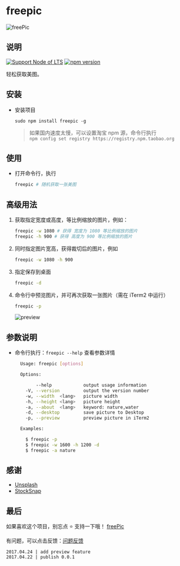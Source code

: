 # freepic

![freePic](http://7xsmek.com1.z0.glb.clouddn.com/github/freepic.gif)

## 说明
[![Support Node of LTS](https://img.shields.io/badge/node-LTS-brightgreen.svg)](https://nodejs.org/)
[![npm version](https://img.shields.io/badge/npm-v0.04-orange.svg)](https://www.npmjs.com/package/freepic)

轻松获取美图。

## 安装

- 安装项目

    ```
    sudo npm install freepic -g
    ```

    > 如果国内速度太慢，可以设置淘宝 npm 源，命令行执行  
    > `npm config set registry https://registry.npm.taobao.org`

## 使用

- 打开命令行，执行

    ```bash
    freepic # 随机获取一张美图
    ```

## 高级用法

1. 获取指定宽度或高度，等比例缩放的图片，例如：

    ```bash
    freepic -w 1080 # 获得 宽度为 1080 等比例缩放的图片
    freepic -h 900 # 获得 高度为 900 等比例缩放的图片
    ```

2. 同时指定图片宽高，获得裁切后的图片，例如
    ```bash
    freepic -w 1080 -h 900
    ```

3. 指定保存到桌面
    ```bash
    freepic -d
    ```
4. 命令行中预览图片，并可再次获取一张图片（需在 iTerm2 中运行）
    ```bash
    freepic -p
    ```

    ![preview](http://7xsmek.com1.z0.glb.clouddn.com/github/freepic-preview.jpg)

## 参数说明

- 命令行执行：`freepic --help` 查看参数详情

  ```bash
    Usage: freepic [options]

    Options:

          --help            output usage information
      -V, --version         output the version number
      -w, --width  <lang>   picture width
      -h, --height <lang>   picture height
      -a, --about  <lang>   keyword: nature,water
      -d, --desktop         save picture to Desktop
      -p, --preview         preview picture in iTerm2

    Examples:

      $ freepic -p
      $ freepic -w 1600 -h 1200 -d
      $ freepic -a nature
  ```

## 感谢

- [Unsplash](https://unsplash.com)
- [StockSnap](https://stocksnap.io/)

## 最后

如果喜欢这个项目，别忘点 ⭐ 支持一下哦！ [freePic](https://github.com/boboidream/freepic)

有问题，可以点击反馈：[问题反馈](https://github.com/boboidream/freepic/issues)


```
2017.04.24 | add preview feature
2017.04.22 | publish 0.0.1
```
